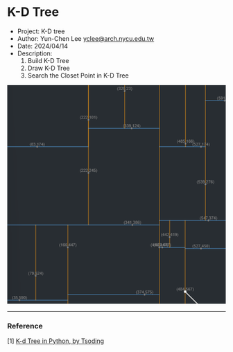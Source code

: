 # K-D Tree 
* Project: K-D tree
* Author: Yun-Chen Lee yclee@arch.nycu.edu.tw
* Date: 2024/04/14
* Description:
  1. Build K-D Tree
  2. Draw K-D Tree
  3. Search the Closet Point in K-D Tree

![image](https://github.com/yunchen-lee/2024_0414_p5_K-DTree/blob/main/3.gif)

---
### Reference
[1] [K-d Tree in Python, by Tsoding](https://youtube.com/playlist?list=PLguYJK7ydFE7R7KqRRVXw23kOrn6jiwqi&si=DxwA8OkyiFbaxBdh)
